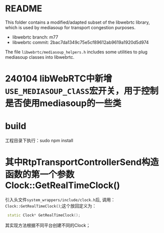 # README

This folder contains a modified/adapted subset of the libwebrtc library, which is used by mediasoup for transport congestion purposes.

* libwebrtc branch: m77
* libwebrtc commit: 2bac7da1349c75e5cf89612ab9619a1920d5d974

The file `libwebrtc/mediasoup_helpers.h` includes some utilities to plug mediasoup classes into libwebrtc.


# 240104 libWebRTC中新增`USE_MEDIASOUP_ClASS`宏开关，用于控制是否使用mediasoup的一些类
# build
 工程目录下执行：sudo npm install

# 其中RtpTransportControllerSend构造函数的第一个参数 Clock::GetRealTimeClock()
 引入头文件`system_wrappers/include/clock.h`后,  调用：`Clock::GetRealTimeClock()`;这个放回定义为：
 ```cpp
  static Clock* GetRealTimeClock();
 ```
 其实现方法根据不同平台创建不同的Clock；